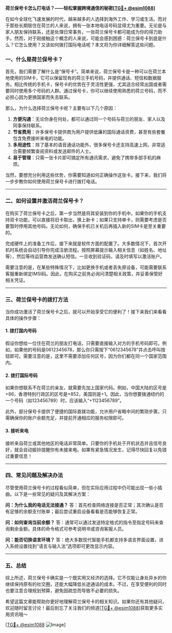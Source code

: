 **荷兰保号卡怎么打电话？——轻松掌握跨境通信的秘密[[TG💪+ @esim1088](https://t.me/s/esim1088)]**

在如今全球化飞速发展的时代，越来越多的人选择到海外工作、学习或生活。而对于那些长期居住在荷兰的人来说，拥有一张本地电话号码显得尤为重要。无论是与家人朋友保持联系，还是处理日常事务，一张荷兰保号卡都可能成为你的得力助手。然而，对于刚接触这个概念的人来说，可能会感到困惑：荷兰保号卡到底是什么？它怎么使用？又该如何拨打国际电话呢？本文将为你详细解答这些问题。

### 一、什么是荷兰保号卡？

首先，我们需要了解什么是“保号卡”。简单来说，荷兰保号卡是一种可以在荷兰本地使用的SIM卡，它可以保留现有的荷兰手机号码，并提供通话、短信和数据服务。相比传统的手机卡，保号卡的优势在于灵活性更强，尤其适合经常出国或者需要同时使用多个号码的人群。通过保号卡，你可以继续使用熟悉的荷兰号码，而不必担心因为更换国家而失去联系。

那么，为什么选择荷兰保号卡呢？主要有以下几个原因：
1. **方便沟通**：无论你身在何处，都可以通过同一个号码与荷兰的朋友、家人以及同事保持联系。
2. **节省费用**：许多保号卡提供商为用户提供低廉的国际通话资费，甚至有些套餐包含免费接听来电的功能。
3. **多用途性**：除了基本的语音通话功能外，很多保号卡还支持高速上网，非常适合需要频繁查阅资料或发送邮件的人士。
4. **易于管理**：只需一张卡片即可搞定所有通讯需求，避免了携带多部手机的麻烦。

当然，要想充分利用这些优势，你需要知道如何正确操作这张卡。接下来，我们将一步步教你如何使用荷兰保号卡进行拨打电话。

---

### 二、如何设置并激活荷兰保号卡？

在购买了荷兰保号卡之后，第一步当然是将其安装到你的手机中。如果你的手机支持双卡功能，可以直接将旧卡取出，换上新卡；如果只支持单卡，则需要考虑是否要暂时停用其他号码。无论如何，确保手机已关机后再插入新的SIM卡是至关重要的。

完成硬件上的准备工作后，接下来就是软件方面的配置了。大多数情况下，首次开机时系统会自动引导你完成注册流程。按照屏幕提示输入相关信息（如姓名、地址等），然后等待运营商发送确认短信。一旦收到验证码，请及时填写以激活账户。

需要注意的是，在某些特殊情况下，比如更换手机或者丢失原设备，可能需要联系客服重新绑定IMSI码。因此，在购买之前务必询问清楚相关政策，并妥善保管好相关凭证。

---

### 三、荷兰保号卡的拨打方法

当你成功激活了荷兰保号卡之后，就可以开始享受它的便利了！接下来我们来看看具体的操作步骤：

#### 1. 拨打国内号码
假设你想给一位住在荷兰的朋友打电话，只需要直接输入对方的手机号码即可。例如，如果他的号码是0612345678，那么你只需按下“0612345678”并点击呼叫按钮即可。需要注意的是，这里不需要添加任何区号，因为你们都在同一个国家范围内。

#### 2. 拨打国际号码
如果你想联系不在荷兰的亲友，就需要先加上国家代码。例如，中国大陆的区号是+86，香港特别行政区的区号是+852，美国则是+1。因此，当你想要拨通纽约的一个号码（如123456789）时，应该输入“+1123456789”。

此外，部分保号卡提供了便捷的国际直拨功能，允许用户省略中间的繁琐步骤。只需确保你的账户余额充足，并提前开通相应的服务权限即可。

#### 3. 接听来电
接听来自荷兰或其他地区的电话非常简单。只要你的手机处于开机状态并且信号良好，就会自动振铃提醒你有未接来电。如果有紧急情况发生，记得尽快回复以免错过重要信息！

---

### 四、常见问题及解决办法

尽管使用荷兰保号卡的过程看似简单，但在实际应用过程中仍可能出现一些小插曲。以下是一些常见的疑问及其解决方案：

**问：为什么我的电话无法接通？**
答：首先检查网络连接是否正常；其次确认是否有足够的余额支付账单；最后尝试重启设备看看是否能够恢复正常。

**问：如何查询当前余额？**
答：通常可以通过发送特定格式的指令至指定号码来查询剩余金额。具体的命令格式可参考说明书或咨询客服人员。

**问：能否切换语言环境？**
答：绝大多数现代智能手机都支持多语言界面设置，进入系统设置找到“语言与输入法”选项即可更改显示内容。

---

### 五、总结

综上所述，荷兰保号卡确实是一个既实用又经济的选择。它不仅能让身处异乡的你继续保持原有的社交圈，还能大幅降低长途通话的成本。不过，在享受便利的同时也要注意合理规划预算，避免因疏忽而导致不必要的损失。

希望这篇文章能帮助你更好地理解荷兰保号卡的相关知识。如果你还有其他疑问，欢迎随时留言讨论！最后别忘了关注我们的频道[[TG💪+ @esim1088](https://t.me/s/esim1088)]获取更多实用资讯哦～

[[TG💪+ @esim1088](https://t.me/s/esim1088) ![Image](https://i.postimg.cc/4NQfJmqS/Snipaste-2025-05-13-00-14-12.png)]